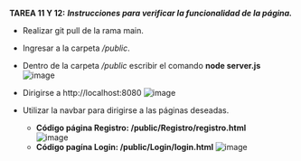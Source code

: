 **TAREA 11 Y 12:**
***Instrucciones para verificar la funcionalidad de la página.***
- Realizar git pull de la rama main.
- Ingresar a la carpeta */public*.
- Dentro de la carpeta */public* escribir el comando **node server.js**
  <br>
![image](https://github.com/user-attachments/assets/4a65490b-f897-48d4-8ae6-6d019ce0e726)
- Dirigirse a http://localhost:8080
![image](https://github.com/user-attachments/assets/83bc95a5-9e35-4944-ad40-7a0f83def4b5)

- Utilizar la navbar para dirigirse a las páginas deseadas.
   - **Código página Registro: /public/Registro/registro.html**
     <br>
![image](https://github.com/user-attachments/assets/698a4bc8-8d73-4ff4-a50e-3b115ca683b5)
  - **Código pagína Login: /public/Login/login.html**
![image](https://github.com/user-attachments/assets/2e2baaaa-8e28-4ae8-ae1d-9bb5a6833291)




